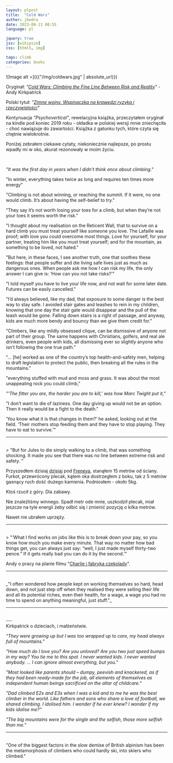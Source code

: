 ```yaml
---
layout: plpost
title:  "Cold Wars"
author: jkedra
date: 2023-08-11 00:55
language: pl

jquery: true
jss: [wikipize]
css: [html5, img]

tags: climb
categories: books
---
```


![Image alt >]({{"/img/coldwars.jpg" | absolute_url}})

Oryginał: _"[Cold Wars: Climbing the Fine Line Between Risk and Reality](g:)"_ - Andy Kirkpatrick

Polski tytuł: _"[Zimne wojny. Wspinaczka na krawędzi ryzyka i rzeczywistości](g:)"_

Kontynuacja _"Psychovertical"_, rewelacyjna książka, przeczytałem oryginał na
kindle pod koniec 2019 roku - okładka w polskiej wersji mnie zniechęciła - choć
nawiązuje do zawartości. Książka z gatunku tych, które czyta się chętnie
wielokrotnie.

Poniżej zebrałem ciekawe cytaty, niekoniecznie najlepsze,
po prostu wpadły mi w oko, akurat rezonowały w moim życiu.

<br clear=both>

_"It was the first day in years when I didn’t think once about climbing."_

"In winter, everything takes twice as long and requires ten times more energy"

"Climbing is not about winning, or reaching the summit. If it were, no one would climb. It’s about having the self-belief to try."

"They say it’s not worth losing your toes for a climb, but when they’re not your toes it seems worth the risk."

"I thought about my realisation on the Reticent Wall, that to survive on a hard climb you must treat yourself like someone you love. The Lafaille was proof; with love you could overcome most things. Love for yourself, for your partner, treating him like you must treat yourself; and for the mountain, as something to be loved, not hated."

"But here, in these faces, I see another truth, one that soothes these feelings: that people suffer and die living safe lives just as much as dangerous ones. When people ask me how I can risk my life, the only answer I can give is: ‘How can you not take risks?’"

"I told myself you have to live your life now, and not wait for some later date. Futures can be easily cancelled."

"I’d always believed, like my dad, that exposure to some danger is the best way to stay safe. I avoided stair gates and leashes to rein in my children, knowing that one day the stair gate would disappear and the pull of the leash would be gone. Falling down stairs is a right of passage, and anyway, kids are much more bendy and bouncy than we give them credit for."

"Climbers, like any mildly obsessed clique, can be dismissive of anyone not part of their group. The same happens with Christians, golfers, and real ale drinkers, even people with kids, all dismissing ever so slightly anyone who isn’t following the one true path."

"... [he] worked as one of the country’s top health-and-safety men, helping to draft legislation to protect the public, then breaking all the rules in the mountains."

"everything stuffed with mud and moss and grass. It was about the most unappealing rock you could climb,"

_"‘The fitter you are, the harder you are to kill,’ was how Marc Twight put it,"_

"I don’t want to die of laziness. One day giving up would not be an option. Then it really would be a fight to the death."

‘You know what it is that changes in them?’ he asked, looking out at the field. ‘Their mothers stop feeding them and they have to stop playing. They have to eat to survive.’"

---
<br>
> "But for Jules to die simply walking to a climb, that was something shocking.
It made you see that there was no line between extreme risk and safety.  "

Przyszedłem dzisiaj <abbr title="2023.08.10">dzisiaj</abbr> pod
[Freneya](w:Freney_(Zakrzówek)), stanąłem 15 metrów od ściany. Furkot,
przewrócony plecak, kątem oka dostrzegłem z boku, tak z 5 metrów gasnący ruch
dość dużego kamienia.  Podniosłem - około  5kg.

Ktoś rzucił z góry. Dla zabawy.

Nie znaleźliśmy winnego. Spadł metr ode mnie, uszkodził plecak, miał jeszcze na tyle
energii żeby odbić się i zmienić pozycję o kilka metrów.

Nawet nie ubrałem uprzęży.

---
<br>
> "‘What I find works on jobs like this is to break down your pay, so you know
how much you make every minute. That way no matter how bad things get, you can
always just say: “well, I just made myself thirty-two pence.” If it gets really
bad you can do it by the second.’"

Andy o pracy na planie filmu "[Charlie i fabryka czekolady](g:)".

---
<br>
_"I often wondered how people kept on working themselves so hard, head down, and
not just step off when they realised they were selling their life and all its
potential riches, even their health, for a wage, a wage you had no time to
spend on anything meaningful, just stuff."_

---
<br>
---
<br>
Kirkpatrick o dzieciach, i małżeństwie.

_"They were growing up but I was too wrapped up to care,
my head always full of mountains."_

_"How much do I love you? Are you unloved? Are you two just speed bumps in my
way? You tie me to this spot. I never wanted kids. I never wanted anybody. … I
can ignore almost everything, but you."_

_"Most looked like parents should – dumpy, peevish and knackered, as if they had
been ready-made for the job, all elements of themselves as independent human
beings sacrificed on the altar of childcare."_

_"Dad climbed E2s and E3s when I was a kid and to me he was the best climber in
the world. Like fathers and sons who share a love of football, we shared
climbing. I idolised him. I wonder if he ever knew? I wonder if my kids idolise
me?"_

_"The big mountains were for the single and the selfish,
those more selfish than me."_

---
<br>
"One of the biggest factors in the slow demise of British alpinism has been the
metamorphosis of climbers who could hardly ski, into skiers who climbed."


